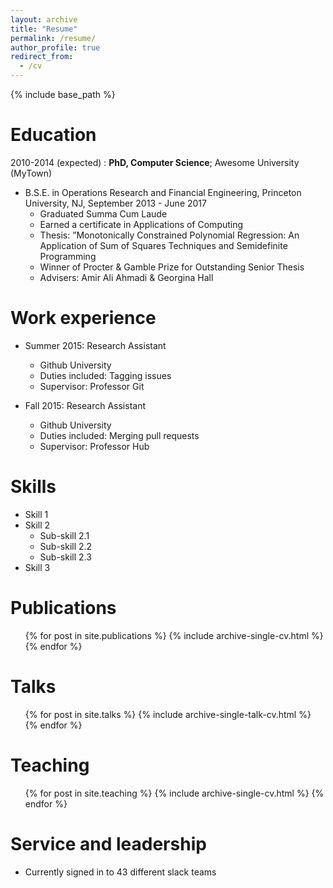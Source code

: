 ```yaml
---
layout: archive
title: "Resume"
permalink: /resume/
author_profile: true
redirect_from:
  - /cv
---
```


{% include base_path %}

Education
======
2010-2014 (expected)
:   **PhD, Computer Science**; Awesome University (MyTown)

* B.S.E. in Operations Research and Financial Engineering, Princeton University, NJ,  September 2013 - June 2017
  * Graduated Summa Cum Laude
  * Earned a certificate in Applications of Computing
  * Thesis: ”Monotonically Constrained Polynomial Regression: An Application of Sum of Squares Techniques and Semidefinite Programming
  * Winner of Procter & Gamble Prize for Outstanding Senior Thesis
  * Advisers: Amir Ali Ahmadi & Georgina Hall


Work experience
======
* Summer 2015: Research Assistant
  * Github University
  * Duties included: Tagging issues
  * Supervisor: Professor Git

* Fall 2015: Research Assistant
  * Github University
  * Duties included: Merging pull requests
  * Supervisor: Professor Hub
  
Skills
======
* Skill 1
* Skill 2
  * Sub-skill 2.1
  * Sub-skill 2.2
  * Sub-skill 2.3
* Skill 3

Publications
======
  <ul>{% for post in site.publications %}
    {% include archive-single-cv.html %}
  {% endfor %}</ul>
  
Talks
======
  <ul>{% for post in site.talks %}
    {% include archive-single-talk-cv.html %}
  {% endfor %}</ul>
  
Teaching
======
  <ul>{% for post in site.teaching %}
    {% include archive-single-cv.html %}
  {% endfor %}</ul>
  
Service and leadership
======
* Currently signed in to 43 different slack teams
